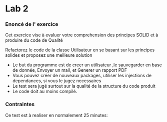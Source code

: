 # Lab 2  


### Enoncé de l' exercice

Cet exercice vise à evaluer votre comprehension des principes SOLID et à produire du code de Qualité

Refactorez le code de la classe Utilisateur en se basant sur les principes solides et proposez une meilleure solution
*  Le but du programme est de creer un utilisateur ,le sauvegarder en base de donnée, Envoyer un mail, et Generer un rapport PDF
*  Vous pouvez créer de nouveaux packages, utiliser les injections de dependances, si vous le jugez necessaires
*  Le test sera jugé surtout sur la qualité de la structure du code produit
*  Le code doit au moins compilé.







### Contraintes
Ce test est à realiser en normalement 25 minutes:


